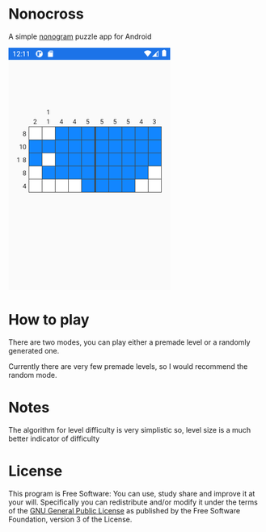 # Nonocross
A simple [nonogram](https://en.wikipedia.org/wiki/Nonogram) puzzle app for Android

![Alt text](screenshot.png)

# How to play
There are two modes, you can play either a premade level or a randomly generated one.

Currently there are very few premade levels, so I would recommend the random mode.

# Notes
The algorithm for level difficulty is very simplistic so, level size is a much better indicator of difficulty

# License
This program is Free Software: You can use, study share and improve it at your will. Specifically you can redistribute and/or modify it under the terms of the [GNU General Public License](https://www.gnu.org/licenses/gpl-3.0.html) as published by the Free Software Foundation, version 3 of the License.
